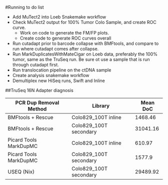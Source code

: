 #Running to do list
+ Add MuTect2 into Loeb Snakemake workflow
+ Check MuTect2 output for 100% Tumor Colo Sample, and create ROC curve.
    + Work on code to generate the FM/FP plots.
    + Create code to generate ROC curves overall
+ Run cutadapt prior to barcode collapse with BMFtools, and compare to run where cutadapt comes after collapse.
+ Run MarkDuplicatesWithMateCigar on Loeb data, preferably the 100% tumor, same as the TruSeq run.  Be sure ot use a sample that is run through cutadapt first.
+ Run translocation pipeline on the ctDNA sample
+ Create analysis snakemake workflow
+ Demultiplex new HiSeq runs, Swift and Inline

##TruSeq 16N Adapter diagnosis

| PCR Dup Removal Method | Library                | Mean DoC |
|------------------------|------------------------|----------|
| BMFtools + Rescue      | Colo829_100T inline    | 1468.46  |
| BMFtools + Rescue      | Colo829_100T secondary | 31041.16 |
| Picard Tools MarkDupMC | Colo829_100T inline    | 610.97   |
| Picard Tools MarkDupMC | Colo829_100T secondary | 1577.9   |
| USEQ (Nix)             | Colo829_100T secondary | 29489.92 |
